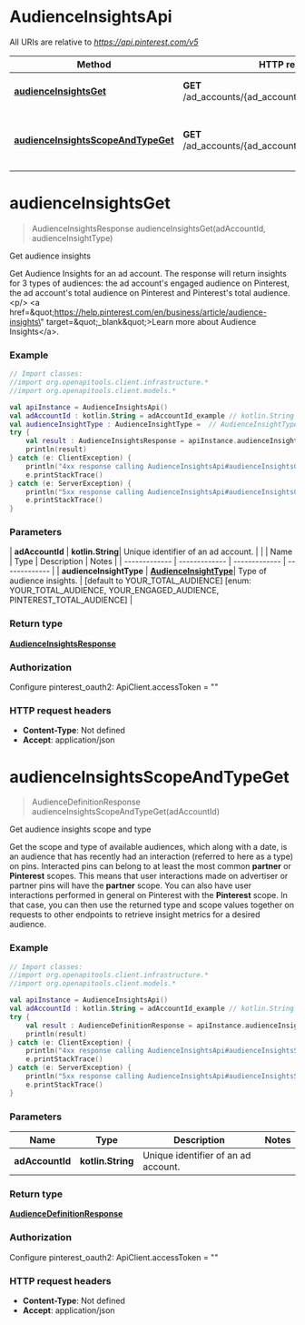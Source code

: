 # AudienceInsightsApi

All URIs are relative to *https://api.pinterest.com/v5*

| Method | HTTP request | Description |
| ------------- | ------------- | ------------- |
| [**audienceInsightsGet**](AudienceInsightsApi.md#audienceInsightsGet) | **GET** /ad_accounts/{ad_account_id}/audience_insights | Get audience insights |
| [**audienceInsightsScopeAndTypeGet**](AudienceInsightsApi.md#audienceInsightsScopeAndTypeGet) | **GET** /ad_accounts/{ad_account_id}/insights/audiences | Get audience insights scope and type |


<a id="audienceInsightsGet"></a>
# **audienceInsightsGet**
> AudienceInsightsResponse audienceInsightsGet(adAccountId, audienceInsightType)

Get audience insights

Get Audience Insights for an ad account. The response will return insights for 3 types of audiences: the ad account&#39;s engaged audience on Pinterest, the ad account&#39;s total audience on Pinterest and Pinterest&#39;s total audience.&lt;p/&gt; &lt;a href&#x3D;\&quot;https://help.pinterest.com/en/business/article/audience-insights\&quot; target&#x3D;\&quot;_blank\&quot;&gt;Learn more about Audience Insights&lt;/a&gt;.

### Example
```kotlin
// Import classes:
//import org.openapitools.client.infrastructure.*
//import org.openapitools.client.models.*

val apiInstance = AudienceInsightsApi()
val adAccountId : kotlin.String = adAccountId_example // kotlin.String | Unique identifier of an ad account.
val audienceInsightType : AudienceInsightType =  // AudienceInsightType | Type of audience insights.
try {
    val result : AudienceInsightsResponse = apiInstance.audienceInsightsGet(adAccountId, audienceInsightType)
    println(result)
} catch (e: ClientException) {
    println("4xx response calling AudienceInsightsApi#audienceInsightsGet")
    e.printStackTrace()
} catch (e: ServerException) {
    println("5xx response calling AudienceInsightsApi#audienceInsightsGet")
    e.printStackTrace()
}
```

### Parameters
| **adAccountId** | **kotlin.String**| Unique identifier of an ad account. | |
| Name | Type | Description  | Notes |
| ------------- | ------------- | ------------- | ------------- |
| **audienceInsightType** | [**AudienceInsightType**](.md)| Type of audience insights. | [default to YOUR_TOTAL_AUDIENCE] [enum: YOUR_TOTAL_AUDIENCE, YOUR_ENGAGED_AUDIENCE, PINTEREST_TOTAL_AUDIENCE] |

### Return type

[**AudienceInsightsResponse**](AudienceInsightsResponse.md)

### Authorization


Configure pinterest_oauth2:
    ApiClient.accessToken = ""

### HTTP request headers

 - **Content-Type**: Not defined
 - **Accept**: application/json

<a id="audienceInsightsScopeAndTypeGet"></a>
# **audienceInsightsScopeAndTypeGet**
> AudienceDefinitionResponse audienceInsightsScopeAndTypeGet(adAccountId)

Get audience insights scope and type

Get the scope and type of available audiences, which along with a date, is an audience that has recently had an interaction (referred to here as a type) on pins. Interacted pins can belong to at least the most common **partner** or **Pinterest** scopes. This means that user interactions made on advertiser or partner pins will have the **partner** scope. You can also have user interactions performed in general on Pinterest with the **Pinterest** scope. In that case, you can then use the returned type and scope values together on requests to other endpoints to retrieve insight metrics for a desired audience.

### Example
```kotlin
// Import classes:
//import org.openapitools.client.infrastructure.*
//import org.openapitools.client.models.*

val apiInstance = AudienceInsightsApi()
val adAccountId : kotlin.String = adAccountId_example // kotlin.String | Unique identifier of an ad account.
try {
    val result : AudienceDefinitionResponse = apiInstance.audienceInsightsScopeAndTypeGet(adAccountId)
    println(result)
} catch (e: ClientException) {
    println("4xx response calling AudienceInsightsApi#audienceInsightsScopeAndTypeGet")
    e.printStackTrace()
} catch (e: ServerException) {
    println("5xx response calling AudienceInsightsApi#audienceInsightsScopeAndTypeGet")
    e.printStackTrace()
}
```

### Parameters
| Name | Type | Description  | Notes |
| ------------- | ------------- | ------------- | ------------- |
| **adAccountId** | **kotlin.String**| Unique identifier of an ad account. | |

### Return type

[**AudienceDefinitionResponse**](AudienceDefinitionResponse.md)

### Authorization


Configure pinterest_oauth2:
    ApiClient.accessToken = ""

### HTTP request headers

 - **Content-Type**: Not defined
 - **Accept**: application/json


